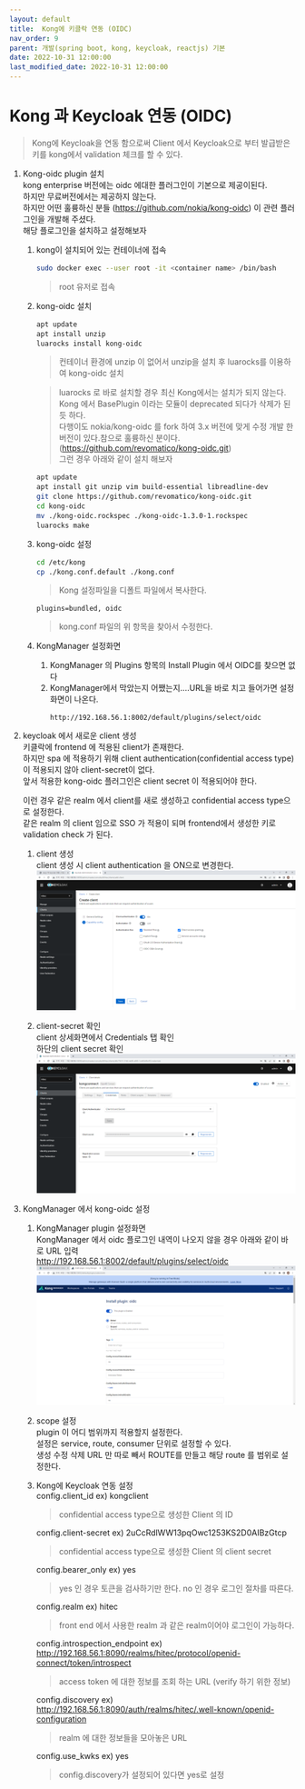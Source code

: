 ```yaml
---
layout: default
title:  Kong에 키클락 연동 (OIDC)        
nav_order: 9
parent: 개발(spring boot, kong, keycloak, reactjs) 기본
date: 2022-10-31 12:00:00
last_modified_date: 2022-10-31 12:00:00
---
```


# Kong 과 Keycloak 연동 (OIDC)       

> Kong에 Keycloak을 연동 함으로써 Client 에서 Keycloak으로 부터 발급받은 키를 kong에서 validation 체크를 할 수 있다.    

1. Kong-oidc plugin 설치   
    kong enterprise 버전에는 oidc 에대한 플러그인이 기본으로 제공이된다.    
    하지만 무료버전에서는 제공하지 않는다.   
    하지만 어떤 훌륭하신 분들 (https://github.com/nokia/kong-oidc) 이 관련 플러그인을 개발해 주셨다.    
    해당 플로그인을 설치하고 설정해보자   
    
    1. kong이 설치되어 있는 컨테이너에 접속     
        ```sh
        sudo docker exec --user root -it <container name> /bin/bash
        ```
        > root 유저로 접속   
    2. kong-oidc 설치   
        ```sh
        apt update
        apt install unzip
        luarocks install kong-oidc
        ```
        > 컨테이너 환경에 unzip 이 없어서 unzip을 설치 후 luarocks를 이용하여 kong-oidc 설치   
           
        > luarocks 로 바로 설치할 경우 최신 Kong에서는 설치가 되지 않는다.    
        > Kong 에서 BasePlugin 이라는 모듈이 deprecated 되다가 삭제가 된 듯 하다.    
        > 다행이도 nokia/kong-oidc 를 fork 하여 3.x 버전에 맞게 수정 개발 한 버전이 있다.참으로 훌륭하신 분이다. (https://github.com/revomatico/kong-oidc.git)    
        > 그런 경우 아래와 같이 설치 해보자    

        ```sh
        apt update
        apt install git unzip vim build-essential libreadline-dev
        git clone https://github.com/revomatico/kong-oidc.git
        cd kong-oidc
        mv ./kong-oidc.rockspec ./kong-oidc-1.3.0-1.rockspec
        luarocks make
        ```

    3. kong-oidc 설정   
        ```sh
        cd /etc/kong
        cp ./kong.conf.default ./kong.conf
        ```
        > Kong 설정파일을 디폴트 파일에서 복사한다.    

        ```
        plugins=bundled, oidc
        ```
        > kong.conf 파일의 위 항목을 찾아서 수정한다.    
    
    4. KongManager 설정화면      
        1. KongManager 의 Plugins 항목의 Install Plugin 에서 OIDC를 찾으면 없다   
        2. KongManager에서 막았는지 어쨌는지....URL을 바로 치고 들어가면 설정화면이 나온다.     
            ```
            http://192.168.56.1:8002/default/plugins/select/oidc
            ```

2. keycloak 에서 새로운 client 생성   
    키클락에 frontend 에 적용된 client가 존재한다.   
    하지만 spa 에 적용하기 위해 client authentication(confidential access type) 이 적용되지 않아 client-secret이 없다.     
    앞서 적용한 kong-oidc 플러그인은 client secret 이 적용되어야 한다.    
    
    이런 경우 같은 realm 에서 client를 새로 생성하고 confidential access type으로 설정한다.    
    같은 realm 의 client 임으로 SSO 가 적용이 되며 frontend에서 생성한 키로 validation check 가 된다.    

    1. client 생성   
        client 생성 시 client authentication 을 ON으로 변경한다.    
        ![kong keycloak client](../image/Dev/keycloak-kong1.png)    

    2. client-secret 확인   
        client 상세화면에서 Credentials 탭 확인    
        하단의 client secret 확인   
        ![kong keycloak client secret](../image/Dev/keycloak-kong2.png)    


3. KongManager 에서 kong-oidc 설정   
     
    1. KongManager plugin 설정화면    
        KongManager 에서 oidc 플로그인 내역이 나오지 않을 경우 아래와 같이 바로 URL 입력   
        http://192.168.56.1:8002/default/plugins/select/oidc  
        ![kong man oidc](../image/Dev/kongman-oidc1.png)    

    2. scope 설정    
        plugin 이 어디 범위까지 적용할지 설정한다.    
        설정은 service, route, consumer 단위로 설정할 수 있다.    
        생성 수정 삭제 URL 만 따로 빼서 ROUTE를 만들고 해당 route 를 범위로 설정한다.    

    3. Kong에 Keycloak 연동 설정        
        config.client_id ex) kongclient   
        > confidential access type으로 생성한 Client 의 ID   
        
        config.client-secret ex) 2uCcRdlWW13pqOwc1253KS2D0AIBzGtcp   
        > confidential access type으로 생성한 Client 의 client secret

        config.bearer_only ex) yes   
        > yes 인 경우 토큰을 검사하기만 한다. no 인 경우 로그인 절차를 따른다. 

        config.realm ex) hitec  
        > front end 에서 사용한 realm 과 같은 realm이어야 로그인이 가능하다.     

        config.introspection_endpoint ex) http://192.168.56.1:8090/realms/hitec/protocol/openid-connect/token/introspect   
        > access token 에 대한 정보를 조회 하는 URL (verify 하기 위한 정보)   
        
        config.discovery ex) http://192.168.56.1:8090/auth/realms/hitec/.well-known/openid-configuration
        > realm 에 대한 정보들을 모아놓은 URL     

        config.use_kwks ex) yes
        > config.discovery가 설정되어 있다면 yes로 설정
